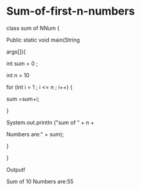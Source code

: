 # Sum-of-first-n-numbers
class sum of NNum {

Public static void main(String

args[]){

int sum = 0 ;

int n = 10

for (int i = 1 ; i <= n ; i++) {

sum =sum+i;

}

System.out.println ("sum of “ + n +

Numbers are:" + sum);

}

}

Output!

Sum of 10 Numbers are:55
